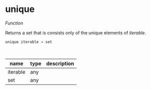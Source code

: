 # unique

_Function_

Returns a set that is consists only of the unique elements of _iterable_.

<pre><code>unique iterable &rarr; set</code></pre>
<br>

| name | type | description |
|------|------|-------------|
|iterable|any||
|set|any||


